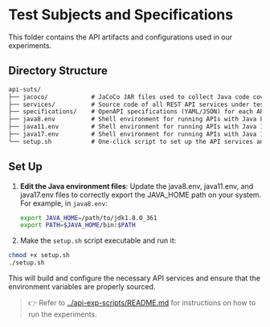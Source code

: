 # Test Subjects and Specifications

This folder contains the API artifacts and configurations used in our experiments.

## Directory Structure
```txt
api-suts/
├── jacoco/            # JaCoCo JAR files used to collect Java code coverage
├── services/          # Source code of all REST API services under test
├── specifications/    # OpenAPI specifications (YAML/JSON) for each API, including both v2 and v3 formats
├── java8.env          # Shell environment for running APIs with Java 8
├── java11.env         # Shell environment for running APIs with Java 11
├── java17.env         # Shell environment for running APIs with Java 17
└── setup.sh           # One-click script to set up the API services and environments

```

## Set Up 
1. **Edit the Java environment files**: Update the java8.env, java11.env, and java17.env files to correctly export the JAVA_HOME path on your system.
For example, in `java8.env`:
    ```bash
    export JAVA_HOME=/path/to/jdk1.8.0_361
    export PATH=$JAVA_HOME/bin:$PATH
    ```

2. Make the `setup.sh` script executable and run it:

```bash
chmod +x setup.sh
./setup.sh
```

This will build and configure the necessary API services and ensure that the environment variables are properly sourced.

> 👉 Refer to [../api-exp-scripts/README.md](../api-exp-scripts/README.md#servicespy) for instructions on how to run the experiments.